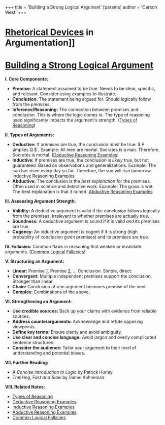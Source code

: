 +++
 title = 'Building a Strong Logical Argument'
[params]
	author = 'Carson West'
+++
# [Rhetorical Devices](./../rhetorical-devices/) in Argumentation]]
# [Building a Strong Logical Argument](./../building-a-strong-logical-argument/)

**I. Core Components:**

* **Premise:** A statement assumed to be true.  Needs to be clear, specific, and relevant.  Consider using examples to illustrate.
* **Conclusion:** The statement being argued for. Should logically follow from the premises.
* **Inference/Reasoning:** The connection between premises and conclusion.  This is where the logic comes in.  The type of reasoning used significantly impacts the argument's strength.  ([Types of Reasoning](./../types-of-reasoning/))

**II. Types of Arguments:**

* **Deductive:**  If premises are true, the conclusion *must* be true.   $ P \implies Q $ .  Example: All men are mortal. Socrates is a man. Therefore, Socrates is mortal.  ([Deductive Reasoning Examples](./../deductive-reasoning-examples/))
* **Inductive:** If premises are true, the conclusion is *likely* true, but not guaranteed.  Based on observations and generalizations.  Example: The sun has risen every day so far. Therefore, the sun will rise tomorrow. [Inductive Reasoning Examples](./../inductive-reasoning-examples/)
* **Abductive:**  The conclusion is the *best explanation* for the premises.  Often used in science and detective work. Example: The grass is wet. The best explanation is that it rained. [Abductive Reasoning Examples](./../abductive-reasoning-examples/)


**III. Assessing Argument Strength:**

* **Validity:**  A deductive argument is valid if the conclusion follows logically from the premises.  Irrelevant to whether premises are actually true.
* **Soundness:** A deductive argument is sound if it is valid *and* its premises are true.
* **Cogency:** An inductive argument is cogent if it is strong (high probability of conclusion given premises) and its premises are true.


**IV. Fallacies:**  Common flaws in reasoning that weaken or invalidate arguments.  ([Common Logical Fallacies](./../common-logical-fallacies/))


**V. Structuring an Argument:**

* **Linear:** Premise [1](./../1/), Premise [2](./../2/), ... Conclusion.  Simple, direct.
* **Convergent:** Multiple independent premises support the conclusion.  Stronger than linear.
* **Chain:** Conclusion of one argument becomes premise of the next.
* **Complex:** Combinations of the above.


**VI.  Strengthening an Argument:**

* **Use credible sources:** Back up your claims with evidence from reliable sources.
* **Address counterarguments:** Acknowledge and refute opposing viewpoints.
* **Define key terms:** Ensure clarity and avoid ambiguity.
* **Use clear and concise language:** Avoid jargon and overly complicated sentence structures.
* **Consider the audience:** Tailor your argument to their level of understanding and potential biases.


**VII.  Further Reading:**

*  *A Concise Introduction to Logic* by Patrick Hurley
*  *Thinking, Fast and Slow* by Daniel Kahneman


**VIII. Related Notes:**

* [Types of Reasoning](./../types-of-reasoning/)
* [Deductive Reasoning Examples](./../deductive-reasoning-examples/)
* [Inductive Reasoning Examples](./../inductive-reasoning-examples/)
* [Abductive Reasoning Examples](./../abductive-reasoning-examples/)
* [Common Logical Fallacies](./../common-logical-fallacies/)

